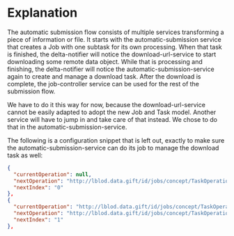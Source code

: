 # Explanation

The automatic submission flow consists of multiple services transforming a piece of information or file. It starts with the automatic-submission service that creates a Job with one subtask for its own processing. When that task is finished, the delta-notifier will notice the download-url-service to start downloading some remote data object. While that is processing and finishing, the delta-notifier will notice the automatic-submission-service again to create and manage a download task. After the download is complete, the job-controller service can be used for the rest of the submission flow.

We have to do it this way for now, because the download-url-service cannot be easily adapted to adopt the new Job and Task model. Another service will have to jump in and take care of that instead. We chose to do that in the automatic-submission-service.

The following is a configuration snippet that is left out, exactly to make sure the automatic-submission-service can do its job to manage the download task as well:

```json
{
  "currentOperation": null,
  "nextOperation": "http://lblod.data.gift/id/jobs/concept/TaskOperation/register",
  "nextIndex": "0"
},
{
  "currentOperation": "http://lblod.data.gift/id/jobs/concept/TaskOperation/register",
  "nextOperation": "http://lblod.data.gift/id/jobs/concept/TaskOperation/download",
  "nextIndex": "1"
},
```
